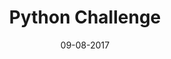 ---
title: "Python Challenge"

excerpt: "Best python scripting questions so far. Have a look at my solutions."

date: 09-08-2017

link: https://github.com/deepaksood619/python-challenge

header:
  teaser: /assets/images/python-challenge-th.webp
---